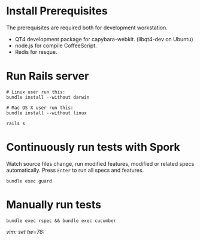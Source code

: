 Install Prerequisites
=====================

The prerequisites are required both for development workstation.

* QT4 development package for capybara-webkit. (libqt4-dev on Ubuntu)
* node.js for compile CoffeeScript.
* Redis for resque.

Run Rails server
================

    # Linux user run this:
    bundle install --without darwin

    # Mac OS X user run this:
    bundle install --without linux

    rails s

Continuously run tests with Spork
=================================

Watch source files change, run modified features, modified or related specs
automatically. Press `Enter` to run all specs and features.

    bundle exec guard

Manually run tests
==================

    bundle exec rspec && bundle exec cucumber

*vim: set tw=78:*
